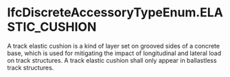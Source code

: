 IfcDiscreteAccessoryTypeEnum.ELASTIC_CUSHION
============================================
A track elastic cushion is a kind of layer set on grooved sides of a concrete
base, which is used for mitigating the impact of longitudinal and lateral load
on track structures. A track elastic cushion shall only appear in ballastless
track structures.


